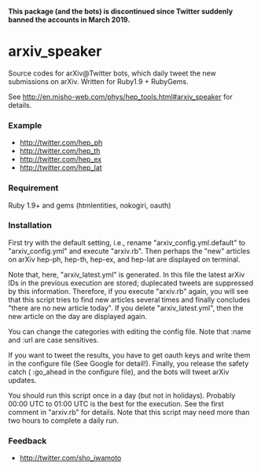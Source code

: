 **This package (and the bots) is discontinued since Twitter suddenly banned the accounts in March 2019.**

arxiv_speaker
=============
Source codes for arXiv@Twitter bots, which daily tweet the new submissions on arXiv.
Written for Ruby1.9 + RubyGems.

See http://en.misho-web.com/phys/hep_tools.html#arxiv_speaker for details.


### Example
 * http://twitter.com/hep_ph
 * http://twitter.com/hep_th
 * http://twitter.com/hep_ex
 * http://twitter.com/hep_lat

### Requirement
 Ruby 1.9+ and gems (htmlentities, nokogiri, oauth)

### Installation
  First try with the default setting, i.e., rename "arxiv_config.yml.default" to "arxiv_config.yml" and execute "arxiv.rb".
  Then perhaps the "new" articles on arXiv hep-ph, hep-th, hep-ex, and hep-lat are displayed on terminal.

  Note that, here, "arxiv_latest.yml" is generated.
  In this file the latest arXiv IDs in the previous execution are stored; duplecated tweets are suppressed by this information.
  Therefore, if you execute "arxiv.rb" again, you will see that this script tries to find new articles several times and finally concludes "there are no new article today".
  If you delete "arxiv_latest.yml", then the new article on the day are displayed again.

  You can change the categories with editing the config file. 
  Note that :name and :url are case sensitives.

  If you want to tweet the results, you have to get oauth keys and write them in the configure file (See Google for detail!).
  Finally, you release the safety catch ( :go_ahead in the configure file), and the bots will tweet arXiv updates.

  You should run this script once in a day (but not in holidays).
  Probably 00:00 UTC to 01:00 UTC is the best for the execution. See the first comment in "arxiv.rb" for details.
  Note that this script may need more than two hours to complete a daily run.

  

### Feedback
 * http://twitter.com/sho_iwamoto

